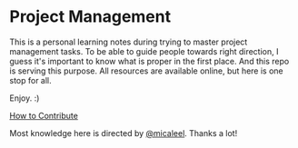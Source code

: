 # Project Management

This is a personal learning notes during trying to master project management tasks. To be able to guide people towards right direction, I guess it's important to know what is proper in the first place. And this repo is serving this purpose. All resources are available online, but here is one stop for all. 

Enjoy. :)

[How to Contribute](./How_to_contribute.md)

Most knowledge here is directed by <a href='https://github.com/micaleel'>@micaleel</a>. Thanks a lot!
